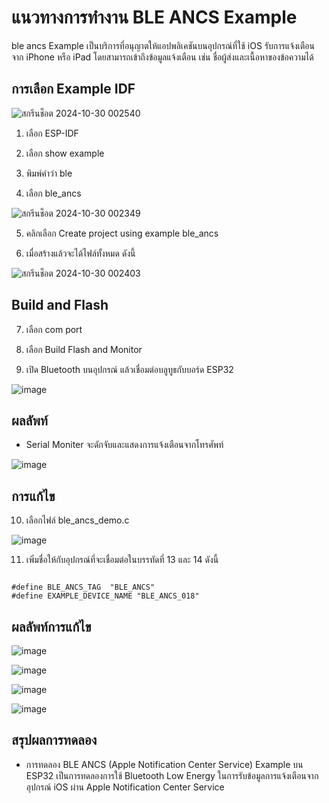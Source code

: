 
# แนวทางการทำงาน BLE ANCS Example

ble ancs Example เป็นบริการที่อนุญาตให้แอปพลิเคชันบนอุปกรณ์ที่ใช้ iOS รับการแจ้งเตือนจาก iPhone หรือ iPad โดยสามารถเข้าถึงข้อมูลแจ้งเตือน เช่น ชื่อผู้ส่งและเนื้อหาของข้อความได้

## การเลือก Example IDF

![สกรีนช็อต 2024-10-30 002540](https://github.com/user-attachments/assets/72d9d948-4cd2-4b22-a358-433df0bb9b21)

1. เลือก ESP-IDF

2. เลือก show example

3. พิมพ์คำว่า ble

4. เลือก ble_ancs

![สกรีนช็อต 2024-10-30 002349](https://github.com/user-attachments/assets/38330ce5-983c-422f-955e-616d014a85f8)


5. คลิกเลือก Create project using example ble_ancs


6. เมื่อสร้างแล้วจะได้ไฟล์ทั้งหมด ดังนี้

![สกรีนช็อต 2024-10-30 002403](https://github.com/user-attachments/assets/bfd5d8b8-4931-4b7e-8138-4f48f787b911)

## Build and Flash

7. เลือก com port

8. เลือก Build Flash and Monitor

9. เปิด Bluetooth บนอุปกรณ์ แล้วเชื่อมต่อบลูทูธกับบอร์ด ESP32

![image](https://github.com/user-attachments/assets/d36722e7-a78c-46ba-8054-c07f09c7f1af)


## ผลลัพท์

- Serial Moniter จะดักจับและแสดงการแจ้งเตือนจากโทรศัพท์

![image](https://github.com/user-attachments/assets/244edd27-9710-4772-b8b6-252a148a9a80)

## การแก้ไข

10. เลือกไฟล์ ble_ancs_demo.c

![image](https://github.com/user-attachments/assets/43932b93-d58a-4cc0-94ad-4208f57b4a71)

11. เพิ่มชื่อให้กับอุปกรณ์ที่จะเชื่อมต่อในบรรทัดที่ 13 และ 14  ดังนี้

```

#define BLE_ANCS_TAG  "BLE_ANCS"
#define EXAMPLE_DEVICE_NAME "BLE_ANCS_018"

```

## ผลลัพท์การแก้ไข

![image](https://github.com/user-attachments/assets/d3dc4766-ad0f-4a9d-994c-36b4c9502fe3)


![image](https://github.com/user-attachments/assets/36cf4a58-75da-41da-9dcd-1c047d2b6331)


![image](https://github.com/user-attachments/assets/f2214a21-0d2d-4b1f-bfb3-bdfb0e47f537)


![image](https://github.com/user-attachments/assets/1179cbaf-f6b4-41ba-81b8-e59341c45efb)

## สรุปผลการทดลอง

- การทดลอง BLE ANCS (Apple Notification Center Service) Example บน ESP32 เป็นการทดลองการใช้ Bluetooth Low Energy ในการรับข้อมูลการแจ้งเตือนจากอุปกรณ์ iOS ผ่าน Apple Notification Center Service 

